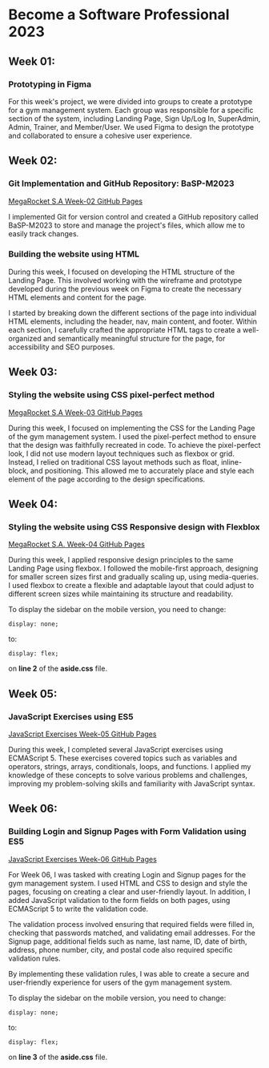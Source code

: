 # Become a Software Professional 2023

## Week 01:

### Prototyping in Figma

For this week's project, we were divided into groups to create a prototype for a gym management system. Each group was responsible for a specific section of the system, including Landing Page, Sign Up/Log In, SuperAdmin, Admin, Trainer, and Member/User. We used Figma to design the prototype and collaborated to ensure a cohesive user experience.

## Week 02:

### Git Implementation and GitHub Repository: BaSP-M2023

[MegaRocket S.A Week-02 GitHub Pages](https://maurocaffesse.github.io/BaSP-M2023/Week-02)

I implemented Git for version control and created a GitHub repository called BaSP-M2023 to store and manage the project's files, which allow me to easily track changes.

### Building the website using HTML

During this week, I focused on developing the HTML structure of the Landing Page. This involved working with the wireframe and prototype developed during the previous week on Figma to create the necessary HTML elements and content for the page.

I started by breaking down the different sections of the page into individual HTML elements, including the header, nav, main content, and footer. Within each section, I carefully crafted the appropriate HTML tags to create a well-organized and semantically meaningful structure for the page, for accessibility and SEO purposes.

## Week 03:

### Styling the website using CSS pixel-perfect method

[MegaRocket S.A Week-03 GitHub Pages](https://maurocaffesse.github.io/BaSP-M2023/Week-03)

During this week, I focused on implementing the CSS for the Landing Page of the gym management system. I used the pixel-perfect method to ensure that the design was faithfully recreated in code.
To achieve the pixel-perfect look, I did not use modern layout techniques such as flexbox or grid. Instead, I relied on traditional CSS layout methods such as float, inline-block, and positioning. This allowed me to accurately place and style each element of the page according to the design specifications.

## Week 04:

### Styling the website using CSS Responsive design with Flexblox

[MegaRocket S.A. Week-04 GitHub Pages](https://maurocaffesse.github.io/BaSP-M2023/Week-04/)

During this week, I applied responsive design principles to the same Landing Page using flexbox. I followed the mobile-first approach, designing for smaller screen sizes first and gradually scaling up, using media-queries. I used flexbox to create a flexible and adaptable layout that could adjust to different screen sizes while maintaining its structure and readability.

To display the sidebar on the mobile version, you need to change:

```
display: none;
```

to:

```
display: flex;
```

on **line 2** of the **aside.css** file.

## Week 05:

### JavaScript Exercises using ES5

[JavaScript Exercises Week-05 GitHub Pages](https://maurocaffesse.github.io/BaSP-M2023/Week-05/)

During this week, I completed several JavaScript exercises using ECMAScript 5. These exercises covered topics such as variables and operators, strings, arrays, conditionals, loops, and functions. I applied my knowledge of these concepts to solve various problems and challenges, improving my problem-solving skills and familiarity with JavaScript syntax.

## Week 06:

### Building Login and Signup Pages with Form Validation using ES5

[JavaScript Exercises Week-06 GitHub Pages](https://maurocaffesse.github.io/BaSP-M2023/Week-06/views/index.html)

For Week 06, I was tasked with creating Login and Signup pages for the gym management system. I used HTML and CSS to design and style the pages, focusing on creating a clear and user-friendly layout. In addition, I added JavaScript validation to the form fields on both pages, using ECMAScript 5 to write the validation code.

The validation process involved ensuring that required fields were filled in, checking that passwords matched, and validating email addresses. For the Signup page, additional fields such as name, last name, ID, date of birth, address, phone number, city, and postal code also required specific validation rules.

By implementing these validation rules, I was able to create a secure and user-friendly experience for users of the gym management system.

To display the sidebar on the mobile version, you need to change:

```
display: none;
```

to:

```
display: flex;
```

on **line 3** of the **aside.css** file.
